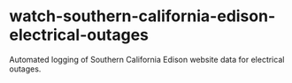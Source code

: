 # watch-southern-california-edison-electrical-outages
Automated logging of Southern California Edison website data for electrical outages.
